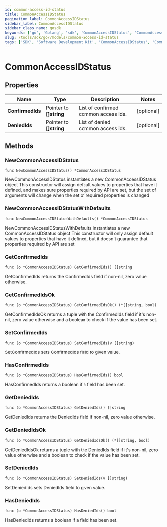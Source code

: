 ```yaml
---
id: common-access-id-status
title: CommonAccessIDStatus
pagination_label: CommonAccessIDStatus
sidebar_label: CommonAccessIDStatus
sidebar_class_name: gosdk
keywords: ['go', 'Golang', 'sdk', 'CommonAccessIDStatus', 'CommonAccessIDStatus'] 
slug: /tools/sdk/go//models/common-access-id-status
tags: ['SDK', 'Software Development Kit', 'CommonAccessIDStatus', 'CommonAccessIDStatus']
---
```


# CommonAccessIDStatus

## Properties

Name | Type | Description | Notes
------------ | ------------- | ------------- | -------------
**ConfirmedIds** | Pointer to **[]string** | List of confirmed common access ids. | [optional] 
**DeniedIds** | Pointer to **[]string** | List of denied common access ids. | [optional] 

## Methods

### NewCommonAccessIDStatus

`func NewCommonAccessIDStatus() *CommonAccessIDStatus`

NewCommonAccessIDStatus instantiates a new CommonAccessIDStatus object
This constructor will assign default values to properties that have it defined,
and makes sure properties required by API are set, but the set of arguments
will change when the set of required properties is changed

### NewCommonAccessIDStatusWithDefaults

`func NewCommonAccessIDStatusWithDefaults() *CommonAccessIDStatus`

NewCommonAccessIDStatusWithDefaults instantiates a new CommonAccessIDStatus object
This constructor will only assign default values to properties that have it defined,
but it doesn't guarantee that properties required by API are set

### GetConfirmedIds

`func (o *CommonAccessIDStatus) GetConfirmedIds() []string`

GetConfirmedIds returns the ConfirmedIds field if non-nil, zero value otherwise.

### GetConfirmedIdsOk

`func (o *CommonAccessIDStatus) GetConfirmedIdsOk() (*[]string, bool)`

GetConfirmedIdsOk returns a tuple with the ConfirmedIds field if it's non-nil, zero value otherwise
and a boolean to check if the value has been set.

### SetConfirmedIds

`func (o *CommonAccessIDStatus) SetConfirmedIds(v []string)`

SetConfirmedIds sets ConfirmedIds field to given value.

### HasConfirmedIds

`func (o *CommonAccessIDStatus) HasConfirmedIds() bool`

HasConfirmedIds returns a boolean if a field has been set.

### GetDeniedIds

`func (o *CommonAccessIDStatus) GetDeniedIds() []string`

GetDeniedIds returns the DeniedIds field if non-nil, zero value otherwise.

### GetDeniedIdsOk

`func (o *CommonAccessIDStatus) GetDeniedIdsOk() (*[]string, bool)`

GetDeniedIdsOk returns a tuple with the DeniedIds field if it's non-nil, zero value otherwise
and a boolean to check if the value has been set.

### SetDeniedIds

`func (o *CommonAccessIDStatus) SetDeniedIds(v []string)`

SetDeniedIds sets DeniedIds field to given value.

### HasDeniedIds

`func (o *CommonAccessIDStatus) HasDeniedIds() bool`

HasDeniedIds returns a boolean if a field has been set.


